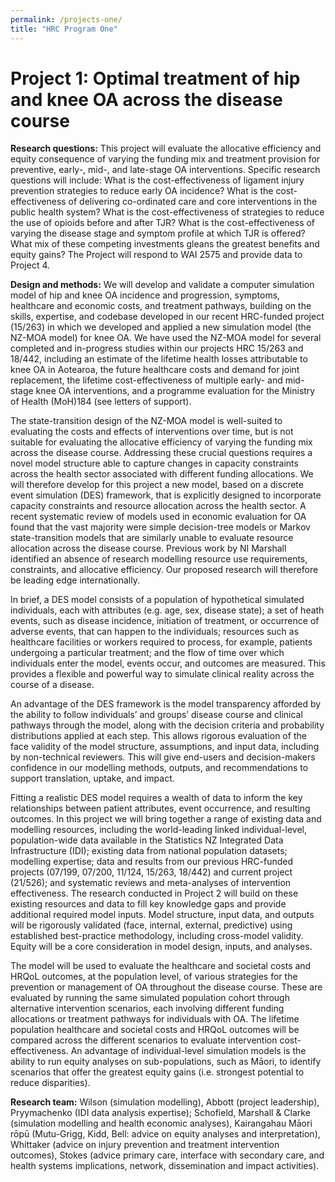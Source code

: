 ```yaml
---
permalink: /projects-one/
title: "HRC Program One"
---
```


# Project 1: Optimal treatment of hip and knee OA across the disease course

**Research questions:** This project will evaluate the allocative efficiency and equity consequence of varying the funding mix and treatment provision for preventive, early-, mid-, and late-stage OA interventions. Specific research questions will include: What is the cost-effectiveness of ligament injury prevention strategies to reduce early OA incidence? What is the cost-effectiveness of delivering co-ordinated care and core interventions in the public health system? What is the cost-effectiveness of strategies to reduce the use of opioids before and after TJR? What is the cost-effectiveness of varying the disease stage and symptom profile at which TJR is offered? What mix of these competing investments gleans the greatest benefits and equity gains? The Project will respond to WAI 2575 and provide data to Project 4.

**Design and methods:** We will develop and validate a computer simulation model of hip and knee OA incidence and progression, symptoms, healthcare and economic costs, and treatment pathways, building on the skills, expertise, and codebase developed in our recent HRC-funded project (15/263) in which we developed and applied a new simulation model (the NZ-MOA model) for knee OA. We have used the NZ-MOA model for several completed and in-progress studies within our projects HRC 15/263 and 18/442, including an estimate of the lifetime health losses attributable to knee OA in Aotearoa, the future healthcare costs and demand for joint replacement, the lifetime cost-effectiveness of multiple early- and mid-stage knee OA interventions, and a programme evaluation for the Ministry of Health (MoH)184 (see letters of support).

The state-transition design of the NZ-MOA model is well-suited to evaluating the costs and effects of interventions over time, but is not suitable for evaluating the allocative efficiency of varying the funding mix across the disease course. Addressing these crucial questions requires a novel model structure able to capture changes in capacity constraints across the health sector associated with different funding allocations. We will therefore develop for this project a new model, based on a discrete event simulation (DES) framework, that is explicitly designed to incorporate capacity constraints and resource allocation across the health sector. A recent systematic review of models used in economic evaluation for OA found that the vast majority were simple decision-tree models or Markov state-transition models that are similarly unable to evaluate resource allocation across the disease course. Previous work by NI Marshall identified an absence of research modelling resource use requirements, constraints, and allocative efficiency. Our proposed research will therefore be leading edge internationally.

In brief, a DES model consists of a population of hypothetical simulated individuals, each with attributes (e.g. age, sex, disease state); a set of heath events, such as disease incidence, initiation of treatment, or occurrence of adverse events, that can happen to the individuals; resources such as healthcare facilities or workers required to process, for example, patients undergoing a particular treatment; and the flow of time over which individuals enter the model, events occur, and outcomes are measured. This provides a flexible and powerful way to simulate clinical reality across the course of a disease.

An advantage of the DES framework is the model transparency afforded by the ability to follow individuals’ and groups’ disease course and clinical pathways through the model, along with the decision criteria and probability distributions applied at each step. This allows rigorous evaluation of the face validity of the model structure, assumptions, and input data, including by non-technical reviewers. This will give end-users and decision-makers confidence in our modelling methods, outputs, and recommendations to support translation, uptake, and impact.

Fitting a realistic DES model requires a wealth of data to inform the key relationships between patient attributes, event occurrence, and resulting outcomes. In this project we will bring together a range of existing data and modelling resources, including the world-leading linked individual-level, population-wide data available in the Statistics NZ Integrated Data Infrastructure (IDI); existing data from national population datasets; modelling expertise; data and results from our previous HRC-funded projects (07/199, 07/200, 11/124, 15/263, 18/442) and current project (21/526); and systematic reviews and meta-analyses of intervention effectiveness. The research conducted in Project 2 will build on these existing resources and data to fill key knowledge gaps and provide additional required model inputs. Model structure, input data, and outputs will be rigorously validated (face, internal, external, predictive) using established best-practice methodology, including cross-model validity. Equity will be a core consideration in model design, inputs, and analyses.

The model will be used to evaluate the healthcare and societal costs and HRQoL outcomes, at the population level, of various strategies for the prevention or management of OA throughout the disease course. These are evaluated by running the same simulated population cohort through alternative intervention scenarios, each involving different funding allocations or treatment pathways for individuals with OA. The lifetime population healthcare and societal costs and HRQoL outcomes will be compared across the different scenarios to evaluate intervention cost-effectiveness. An advantage of individual-level simulation models is the ability to run equity analyses on sub-populations, such as Māori, to identify scenarios that offer the greatest equity gains (i.e. strongest potential to reduce disparities).

**Research team:** Wilson (simulation modelling), Abbott (project leadership), Pryymachenko (IDI data analysis expertise); Schofield, Marshall & Clarke (simulation modelling and health economic analyses), Kairangahau Māori rōpū (Mutu-Grigg, Kidd, Bell: advice on equity analyses and interpretation), Whittaker (advice on injury prevention and treatment intervention outcomes), Stokes (advice primary care, interface with secondary care, and health systems implications, network, dissemination and impact activities).
